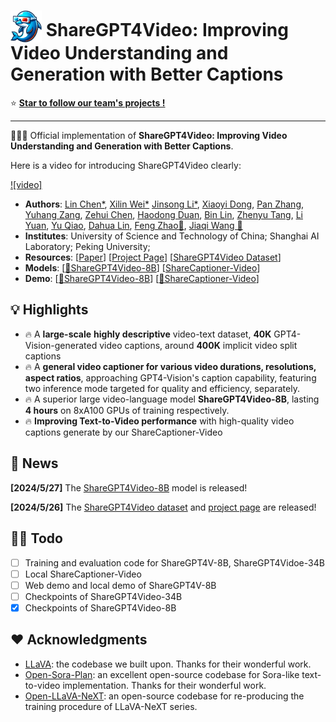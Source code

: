 # <img src="https://raw.githubusercontent.com/ShareGPT4V/ShareGPT4V-Resources/master/images/share4video_tight.png" style="vertical-align: -10px;" :height="50px" width="50px"> ShareGPT4Video: Improving Video Understanding and Generation with Better Captions

⭐️ [**Star to follow our team's projects !**](https://github.com/InternLM/InternLM-XComposer)

---

🚀🚀🚀 Official implementation of **ShareGPT4Video: Improving Video Understanding and Generation with Better Captions**.

Here is a video for introducing ShareGPT4Video clearly:

[![video]](https://user-images.githubusercontent.com/56393454/334307144-1b106612-447b-4e35-bb9f-9b904fa3a464.mp4)

- **Authors**: [Lin Chen*](https://lin-chen.site), [Xilin Wei*]() [Jinsong Li*](https://li-jinsong.github.io/), [Xiaoyi Dong](https://scholar.google.com/citations?user=FscToE0AAAAJ&hl=en), [Pan Zhang](https://panzhang0212.github.io/), [Yuhang Zang](https://yuhangzang.github.io/), [Zehui Chen](https://lovesnowbest.site/), [Haodong Duan](https://kennymckormick.github.io/), [Bin Lin](https://scholar.google.com.hk/citations?user=GCOVDKoAAAAJ&hl=en), [Zhenyu Tang](), [Li Yuan](https://yuanli2333.github.io/), [Yu Qiao](https://scholar.google.co.uk/citations?user=gFtI-8QAAAAJ&hl=en), [Dahua Lin](http://dahua.site/), [Feng Zhao📧](https://scholar.google.com/citations?hl=en&user=r6CvuOUAAAAJ), [Jiaqi Wang 📧](https://myownskyw7.github.io/)
- **Institutes**: University of Science and Technology of China; Shanghai AI Laboratory; Peking University;
- **Resources**: [[Paper]()] [[Project Page](https://sharegpt4video.github.io/)] [[ShareGPT4Video Dataset]()]
- **Models**: [[🤗ShareGPT4Video-8B](https://huggingface.co/Lin-Chen/sharegpt4video-8b)] [[ShareCaptioner-Video]()]
- **Demo**: [[🤗ShareGPT4Video-8B]()] [[🤗ShareCaptioner-Video]()]

## 💡 Highlights

- 🔥 A **large-scale** **highly descriptive** video-text dataset, **40K** GPT4-Vision-generated video captions, around **400K** implicit video split captions
- 🔥 A **general video captioner for various video durations, resolutions, aspect ratios**, approaching GPT4-Vision's caption capability, featuring two inference mode targeted for quality and efficiency, separately.
- 🔥 A superior large video-language model **ShareGPT4Video-8B**, lasting **4 hours** on 8xA100 GPUs of training respectively.
- 🔥 **Improving Text-to-Video performance** with high-quality video captions generate by our ShareCaptioner-Video

## 📜 News

**[2024/5/27]** The [ShareGPT4Video-8B](https://huggingface.co/Lin-Chen/sharegpt4video-8b) model is released!

**[2024/5/26]** The [ShareGPT4Video dataset](https://huggingface.co/datasets/ShareGPT4Video/ShareGPT4Video) and [project page](https://sharegpt4video.github.io/) are released!

## 👨‍💻 Todo

- [ ] Training and evaluation code for ShareGPT4V-8B, ShareGPT4Vidoe-34B
- [ ] Local ShareCaptioner-Video
- [ ] Web demo and local demo of ShareGPT4V-8B
- [ ] Checkpoints of ShareGPT4Video-34B
- [x] Checkpoints of ShareGPT4Video-8B

## ❤️ Acknowledgments
- [LLaVA](https://github.com/haotian-liu/LLaVA): the codebase we built upon. Thanks for their wonderful work.
- [Open-Sora-Plan](https://github.com/PKU-YuanGroup/Open-Sora-Plan): an excellent open-source codebase for Sora-like text-to-video implementation. Thanks for their wonderful work.
- [Open-LLaVA-NeXT](https://github.com/xiaoachen98/Open-LLaVA-NeXT): an open-source codebase for re-producing the training procedure of LLaVA-NeXT series.
